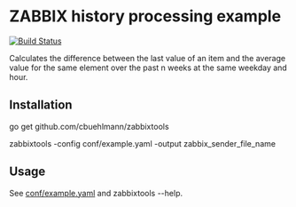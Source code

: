 # ZABBIX history processing example

[![Build Status](https://travis-ci.org/cbuehlmann/redirect.svg?branch=master)](https://travis-ci.org/cbuehlmann/redirect)

Calculates the difference between the last value of an item and the average value for the same element over the past n weeks at the same weekday and hour.

## Installation

go get github.com/cbuehlmann/zabbixtools

zabbixtools -config conf/example.yaml -output zabbix_sender_file_name

## Usage

See [conf/example.yaml](conf/example.yaml) and zabbixtools --help.
